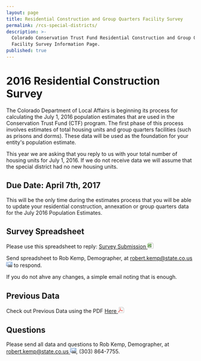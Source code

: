 ```yaml
---
layout: page
title: Residential Construction and Group Quarters Facility Survey
permalink: /rcs-special-districts/
description: >-
  Colorado Conservation Trust Fund Residential Construction and Group Quarters
  Facility Survey Information Page.
published: true
---
```


# 2016 Residential Construction Survey

 The Colorado Department of Local Affairs is beginning its process for calculating the July 1, 2016 population estimates that are used in the Conservation Trust Fund (CTF) program. The first phase of this process involves estimates of total housing units and group quarters facilities (such as prisons and dorms). These data will be used as the foundation for your entity's population estimate. 

This year we are asking that you reply to us with your total number of housing units for July 1, 2016.  If we do not receive data we will assume that the special district had no new housing units.


## Due Date: April 7th, 2017

This will be the only time during the estimates process that you will be able to update your residential construction, annexation or group quarters data for the July 2016 Population Estimates.
 
## Survey Spreadsheet

Please use this spreadsheet to reply: [Survey Submission ![xls](/images/page_white_excel.png 'download xls file')](https://drive.google.com/uc?export=download&id=0B_M7zgfu2piFbTdhd3M1dy1tUk0)

Send spreadsheet to Rob Kemp, Demographer, at [robert.kemp@state.co.us ![email](/images/email_link.png 'send email')](mailto:robert.kemp@state.co.us) to respond.

If you do not ahve any changes, a simple email noting that is enough.


## Previous Data

Check out Previous Data using the PDF [Here ![pdf](/images/page_white_acrobat.png 'download pdf file')](https://drive.google.com/uc?export=download&id=0B_M7zgfu2piFTUZGYmdFYkVReUk)


## Questions

Please send all data and questions to Rob Kemp, Demographer, at [robert.kemp@state.co.us ![email](/images/email_link.png 'send email')](mailto:robert.kemp@state.co.us), (303) 864-7755.  
